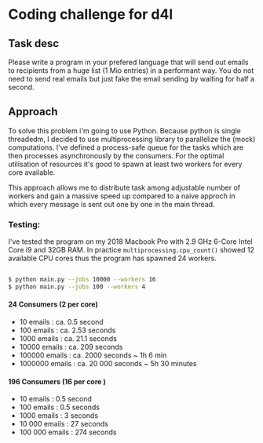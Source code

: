 # Coding challenge for d4l 

## Task desc
Please write a program in your prefered language that will send out emails to recipients from a huge list (1 Mio entries) in a performant way. You do not need to send real emails but just fake the email sending by waiting for half a second.

## Approach

To solve this problem i'm going to use Python.  Because python is single threadedm, I decided to use multiprocessing library to parallelize the (mock) computations. I've defined a process-safe queue for the tasks which are then processes asynchronously by the consumers. For the optimal utilisation of resources it's good to spawn at least two workers for every core available.

This approach allows me to distribute task among adjustable number of workers and gain a massive speed up compared to a naive approch in which every message is sent out one by one in the main thread. 


### Testing:

I've tested the program on my 2018 Macbook Pro with 2.9 GHz 6-Core Intel Core i9 and 32GB RAM. 
In practice ``` multiprocessing.cpu_count() ``` showed 12 available CPU cores thus the program has spawned 24 workers. 

```bash

$ python main.py --jobs 10000 --workers 16
$ python main.py --jobs 100 --workers 4

```


#### 24 Consumers (2 per core)

- 10 emails : ca. 0.5 second
- 100 emails : ca. 2.53 seconds
- 1000 emails : ca. 21.1 seconds
- 10000 emails : ca. 209 seconds
- 100000 emails : ca. 2000 seconds ~ 1h 6 min 
- 1000000 emails : ca. 20 000 seconds ~ 5h 30 minutes

#### 196 Consumers (16 per core )
- 10 emails : 0.5 second
- 100 emails : 0.5 seconds
- 1000 emails : 3 seconds
- 10 000 emails : 27 seconds
- 100 000 emails : 274 seconds
